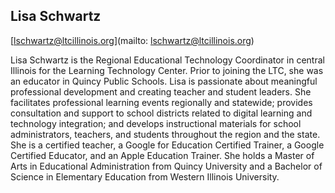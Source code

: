 ## Lisa Schwartz[lschwartz@ltcillinois.org](mailto: lschwartz@ltcillinois.org)Lisa Schwartz is the Regional Educational Technology Coordinator in central Illinois for the Learning Technology Center. Prior to joining the LTC, she was an educator in Quincy Public Schools. Lisa is passionate about meaningful professional development and creating teacher and student leaders. She facilitates professional learning events regionally and statewide; provides consultation and support to school districts related to digital learning and technology integration; and develops instructional materials for school administrators, teachers, and students throughout the region and the state. She is a certified teacher, a Google for Education Certified Trainer, a Google Certified Educator, and an Apple Education Trainer. She holds a Master of Arts in Educational Administration from Quincy University and a Bachelor of Science in Elementary Education from Western Illinois University. 
